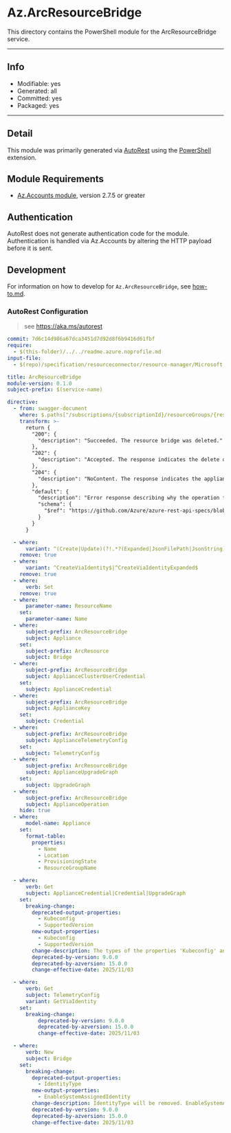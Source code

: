 <!-- region Generated -->
# Az.ArcResourceBridge
This directory contains the PowerShell module for the ArcResourceBridge service.

---
## Info
- Modifiable: yes
- Generated: all
- Committed: yes
- Packaged: yes

---
## Detail
This module was primarily generated via [AutoRest](https://github.com/Azure/autorest) using the [PowerShell](https://github.com/Azure/autorest.powershell) extension.

## Module Requirements
- [Az.Accounts module](https://www.powershellgallery.com/packages/Az.Accounts/), version 2.7.5 or greater

## Authentication
AutoRest does not generate authentication code for the module. Authentication is handled via Az.Accounts by altering the HTTP payload before it is sent.

## Development
For information on how to develop for `Az.ArcResourceBridge`, see [how-to.md](how-to.md).
<!-- endregion -->

### AutoRest Configuration
> see https://aka.ms/autorest

``` yaml
commit: 7d6c14d986a67dca3451d7d92d8f6b9416d61fbf
require:
  - $(this-folder)/../../readme.azure.noprofile.md
input-file:
  - $(repo)/specification/resourceconnector/resource-manager/Microsoft.ResourceConnector/stable/2022-10-27/appliances.json

title: ArcResourceBridge
module-version: 0.1.0
subject-prefix: $(service-name)

directive:
  - from: swagger-document 
    where: $.paths["/subscriptions/{subscriptionId}/resourceGroups/{resourceGroupName}/providers/Microsoft.ResourceConnector/appliances/{resourceName}"].delete.responses
    transform: >-
      return {
        "200": {
          "description": "Succeeded. The resource bridge was deleted."
        },
        "202": {
          "description": "Accepted. The response indicates the delete operation is performed in the background."
        },
        "204": {
          "description": "NoContent. The response indicates the appliance resource is already deleted."
        },
        "default": {
          "description": "Error response describing why the operation failed.",
          "schema": {
            "$ref": "https://github.com/Azure/azure-rest-api-specs/blob/7d6c14d986a67dca3451d7d92d8f6b9416d61fbf/specification/common-types/resource-management/v3/types.json#/definitions/ErrorResponse"
          }
        }
      }

  - where:
      variant: ^(Create|Update)(?!.*?(Expanded|JsonFilePath|JsonString))
    remove: true
  - where:
      variant: ^CreateViaIdentity$|^CreateViaIdentityExpanded$
    remove: true
  - where:
      verb: Set
    remove: true
  - where:
      parameter-name: ResourceName
    set:
      parameter-name: Name
  - where:
      subject-prefix: ArcResourceBridge
      subject: Appliance
    set:
      subject-prefix: ArcResource
      subject: Bridge
  - where:
      subject-prefix: ArcResourceBridge
      subject: ApplianceClusterUserCredential
    set:
      subject: ApplianceCredential
  - where:
      subject-prefix: ArcResourceBridge
      subject: ApplianceKey
    set:
      subject: Credential
  - where:
      subject-prefix: ArcResourceBridge
      subject: ApplianceTelemetryConfig
    set:
      subject: TelemetryConfig
  - where:
      subject-prefix: ArcResourceBridge
      subject: ApplianceUpgradeGraph
    set:
      subject: UpgradeGraph
  - where:
      subject-prefix: ArcResourceBridge
      subject: ApplianceOperation
    hide: true
  - where:
      model-name: Appliance
    set:
      format-table:
        properties:
          - Name
          - Location
          - ProvisioningState
          - ResourceGroupName

  - where:
      verb: Get
      subject: ApplianceCredential|Credential|UpgradeGraph
    set:
      breaking-change:
        deprecated-output-properties:
          - Kubeconfig
          - SupportedVersion
        new-output-properties:
          - Kubeconfig
          - SupportedVersion
        change-description: The types of the properties 'Kubeconfig' and 'SupportedVersion' will be changed from single object to 'List'.
        deprecated-by-version: 9.0.0
        deprecated-by-azversion: 15.0.0
        change-effective-date: 2025/11/03

  - where:
      verb: Get
      subject: TelemetryConfig
      variant: GetViaIdentity
    set:
      breaking-change:
          deprecated-by-version: 9.0.0
          deprecated-by-azversion: 15.0.0
          change-effective-date: 2025/11/03

  - where:
      verb: New
      subject: Bridge
    set:
      breaking-change:
        deprecated-output-properties:
          - IdentityType
        new-output-properties:
          - EnableSystemAssignedIdentity
        change-description: IdentityType will be removed. EnableSystemAssignedIdentity will be used to enable/disable system assigned identity.
        deprecated-by-version: 9.0.0
        deprecated-by-azversion: 15.0.0
        change-effective-date: 2025/11/03
```
